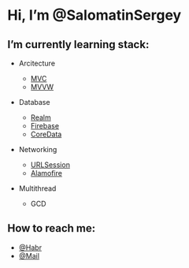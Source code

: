 # Hi, I’m @SalomatinSergey

## I’m currently learning stack:

- Arcitecture
  - [MVC](https://github.com/SalomatinSergey/UserInfo/tree/main)
  - [MVVW](https://github.com/SalomatinSergey/UserInfo/tree/MVVM_TableVIew)

- Database
  - [Realm](https://github.com/SalomatinSergey/PlaceFinder)
  - [Firebase](https://github.com/SalomatinSergey/ToDoWithFirebase) 
  - [CoreData](https://github.com/SalomatinSergey/ToDoList)
  
- Networking 
  - [URLSession](https://github.com/SalomatinSergey/Networking/tree/master)
  - [Alamofire](https://github.com/SalomatinSergey/Networking/tree/master)
  
- Multithread 
  - GCD

## How to reach me: 

  - [@Habr](https://career.habr.com/sith071)
  - [@Mail](mailto:salomatinsv8@gmail.com)

<!---
 - [@LinkedIn](https://www.linkedin.com/in/SalomatinSV)
--->
